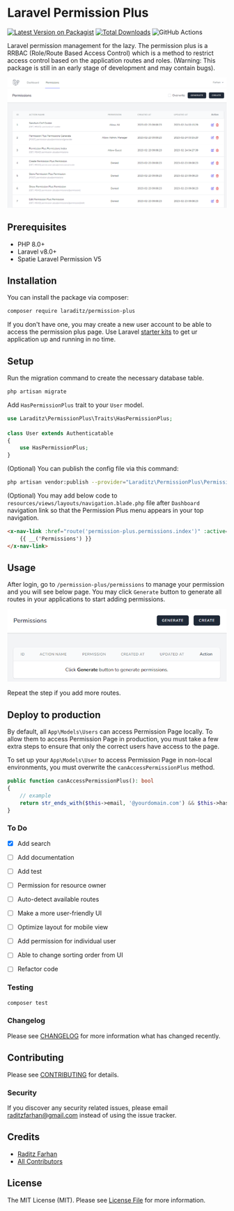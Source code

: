 # Laravel Permission Plus

[![Latest Version on Packagist](https://img.shields.io/packagist/v/laraditz/permission-plus.svg?style=flat-square)](https://packagist.org/packages/laraditz/permission-plus)
[![Total Downloads](https://img.shields.io/packagist/dt/laraditz/permission-plus.svg?style=flat-square)](https://packagist.org/packages/laraditz/permission-plus)
![GitHub Actions](https://github.com/laraditz/permission-plus/actions/workflows/main.yml/badge.svg)

Laravel permission management for the lazy. The permission plus is a RRBAC (Role/Route Based Access Control) which is a method to restrict access control based on the application routes and roles. (Warning: This package is still in an early stage of development and may contain bugs).

![screenshot](screenshot/main.png "Permission Plus")

## Prerequisites
- PHP 8.0+
- Laravel v8.0+
- Spatie Laravel Permission V5
## Installation

You can install the package via composer:

```bash
composer require laraditz/permission-plus
```

If you don't have one, you may create a new user account to be able to access the permission plus page. Use Laravel [starter kits](https://laravel.com/docs/master/starter-kits) to get ur application up and running in no time.


## Setup
Run the migration command to create the necessary database table.

```sh
php artisan migrate
```

Add `HasPermissionPlus` trait to your `User` model.

```php
use Laraditz\PermissionPlus\Traits\HasPermissionPlus;

class User extends Authenticatable
{
    use HasPermissionPlus;
}
```

(Optional) You can publish the config file via this command:
```sh
php artisan vendor:publish --provider="Laraditz\PermissionPlus\PermissionPlusServiceProvider" --tag="config"
```

(Optional) You may add below code to `resources/views/layouts/navigation.blade.php` file after `Dashboard` navigation link so that the Permission Plus menu appears in your top navigation.

```html
<x-nav-link :href="route('permission-plus.permissions.index')" :active="request()->routeIs('permission-plus.permissions.index')">
    {{ __('Permissions') }}
</x-nav-link>
```

## Usage
After login, go to `/permission-plus/permissions` to manage your permission and you will see below page. You may click `Generate` button to generate all routes in your applications to start adding permissions. 

![screenshot 1](screenshot/1.png "Permission Plus List Page")

Repeat the step if you add more routes.

## Deploy to production
By default, all `App\Models\Users` can access Permission Page locally. To allow them to access Permission Page in production, you must take a few extra steps to ensure that only the correct users have access to the page.

To set up your `App\Models\User` to access Permission Page in non-local environments, you must overwrite the `canAccessPermissionPlus` method.

```php
public function canAccessPermissionPlus(): bool
{
    // example
    return str_ends_with($this->email, '@yourdomain.com') && $this->hasVerifiedEmail();
}
```

### To Do
- [x] Add search
- [ ] Add documentation
- [ ] Add test
- [ ] Permission for resource owner
- [ ] Auto-detect available routes
- [ ] Make a more user-friendly UI
- [ ] Optimize layout for mobile view
- [ ] Add permission for individual user
- [ ] Able to change sorting order from UI
- [ ] Refactor code


### Testing

```bash
composer test
```

### Changelog

Please see [CHANGELOG](CHANGELOG.md) for more information what has changed recently.

## Contributing

Please see [CONTRIBUTING](CONTRIBUTING.md) for details.

### Security

If you discover any security related issues, please email raditzfarhan@gmail.com instead of using the issue tracker.

## Credits

-   [Raditz Farhan](https://github.com/laraditz)
-   [All Contributors](../../contributors)

## License

The MIT License (MIT). Please see [License File](LICENSE.md) for more information.
